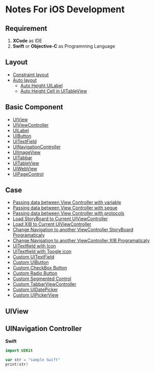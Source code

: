 # Notes For iOS Development

## Requirement

1. **XCode** as IDE
2. **Swift** or **Objective-C** as Programming Language

## Layout
- [Constraint layout]()
- [Auto layout]()
    - [Auto Height UILabel]()
    - [Auto Height Cell in UITableView]()

## Basic Component
- [UIView]()
- [UIViewController]()
- [UILabel]()
- [UIButton]()
- [UITextField]()
- [UINavigationController]()
- [UIImageView]()
- [UITabbar]()
- [UITableView]()
- [UIWebView]()
- [UIPageControl]()

## Case
- [Passing data between View Controller with variable]()
- [Passing data between View Controller with segue]()
- [Passing data between View Controller with protocols]()
- [Load StoryBoard to Current UIViewController]()
- [Load XIB to Current UIViewController]()
- [Change Navigation to another ViewController StoryBoard Programaticaly]()
- [Change Navigation to another ViewController XIB Programaticaly]()
- [UITextfield with Icon]()
- [UITextfield with Toogle icon]()
- [Custom UITextField]()
- [Custom UIButton]()
- [Custom CheckBox Button]()
- [Custom Radio Button]()
- [Custom Segmented Control]()
- [Custom TabbarViewController]()
- [Custom UIDatePicker]()
- [Custom UIPickerView]()


## UIView



## UINavigation Controller

**Swift**
```swift
import UIKit

var str = "sample Swift"
print(str)
```